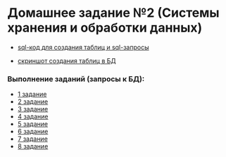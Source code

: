 # Домашнее задание №2 (Системы хранения и обработки данных)

- <a href=https://github.com/alvfomin/SHOD-HW_2/blob/main/code>sql-код для создания таблиц и sql-запросы</a>

- <a href=https://github.com/alvfomin/SHOD-HW_2/blob/main/DB_creating.png>скриншот создания таблиц в БД</a>

### Выполнение заданий (запросы к БД):
  - <a href=https://github.com/alvfomin/SHOD-HW_2/blob/main/1st%20query.png>1 задание</a>
  - <a href=https://github.com/alvfomin/SHOD-HW_2/blob/main/2nd%20query.png>2 задание</a>
  - <a href=https://github.com/alvfomin/SHOD-HW_2/blob/main/3rd%20query.png>3 задание</a>
  - <a href=https://github.com/alvfomin/SHOD-HW_2/blob/main/4th%20query.png>4 задание</a>
  - <a href=https://github.com/alvfomin/SHOD-HW_2/blob/main/5th%20query.png>5 задание</a>
  - <a href=https://github.com/alvfomin/SHOD-HW_2/blob/main/6th%20query.png>6 задание</a>
  - <a href=https://github.com/alvfomin/SHOD-HW_2/blob/main/7th%20query.png>7 задание</a>
  - <a href=https://github.com/alvfomin/SHOD-HW_2/blob/main/8th%20query.png>8 задание</a>


